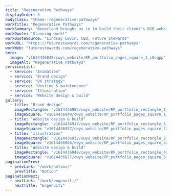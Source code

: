 ```yaml
---
title: "Regenerative Pathways"
displayOrder: 3
bodyClass: "theme--regenerative-pathways"
workTitle: "Regenerative Pathways"
workSummary: "Neverland brought us in to build their client's B2B website promoting regenerative business practices. As the project progressed, the brief expanded to incorporate branding, UX strategy and UI design."
workQuote: "Stunning work!"
workQuoteSource: "Lindsay Levin, CEO, Future Stewards"
workURL: "https://futurestewards.com/regenerative-pathways"
workWeb: "futurestewards.com/regenerative-pathways"
hero:
  image: "v1614436848/cwys_website/RP_portfolio_pages_square_1_c0cqpp"
  imageAlt: "Regenerative Pathways"
servicesList:
  - service: "Animation"
  - service: "Brand design"
  - service: "UX strategy"
  - service: "Hosting & maintenance"
  - service: "Illustration"
  - service: "Website design & build"
gallery:
  - title: "Brand design"
    imageRectangle: "v1614436903/cwys_website/RP_portfolio_rectangle_1_HERO_jsodsr"
    imageSquare: "v1614436848/cwys_website/RP_portfolio_pages_square_1_c0cqpp"
  - title: "Website design & build"
    imageRectangle: "v1614436917/cwys_website/RP_portfolio_rectangle_5_fnogbb"
    imageSquare: "v1614436857/cwys_website/RP_portfolio_pages_square_2a_idytgq"
  - title: "Illustration"
    imageRectangle: "v1614436932/cwys_website/RP_portfolio_rectangle_3_lv7kwg"
    imageSquare: "v1614436866/cwys_website/RP_portfolio_pages_square_3a_ioinhb"
  - title: "Website design & build"
    imageRectangle: "v1614436948/cwys_website/RP_portfolio_rectangle_4a_lcya3l"
    imageSquare: "v1614436877/cwys_website/RP_portfolio_pages_square_5_s8zxue"
paginationPrev:
  - prevLink: "/work/notion/"
    prevTitle: "Notion"
paginationNext:
  - nextLink: "/work/engenuiti/"
    nextTitle: "Engenuiti"
---
```


